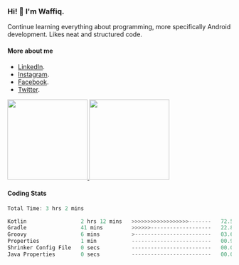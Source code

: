 ### Hi! 👋 I'm Waffiq.

Continue learning everything about programming, more specifically Android development. Likes neat and structured code.

#### More about me 
- [LinkedIn](https://www.linkedin.com/in/waffiqaziz/).
- [Instagram](https://www.instagram.com/waffiqaziz/).
- [Facebook](https://web.facebook.com/WaffiqAziz/).
- [Twitter](https://twitter.com/AzizWaffiq).

<p align="left">
<a href="https://github.com/waffiqaziz">
  <img height="180em" src="https://github-readme-stats-eight-theta.vercel.app/api?username=waffiqaziz&show_icons=true&theme=algolia&include_all_commits=true&count_private=true"/>
  <img height="180em" src="https://github-readme-stats-eight-theta.vercel.app/api/top-langs/?username=waffiqaziz&layout=compact&langs_count=8&theme=algolia"/>
</a>
</p>

#### Coding Stats
<!--START_SECTION:waka-->

```rust
Total Time: 3 hrs 2 mins

Kotlin                 2 hrs 12 mins   >>>>>>>>>>>>>>>>>>-------   72.56 %
Gradle                 41 mins         >>>>>>-------------------   22.88 %
Groovy                 6 mins          >------------------------   03.61 %
Properties             1 min           -------------------------   00.91 %
Shrinker Config File   0 secs          -------------------------   00.02 %
Java Properties        0 secs          -------------------------   00.01 %
```

<!--END_SECTION:waka-->
